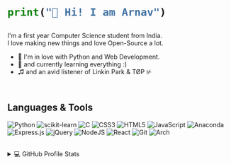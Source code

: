 <h1>

```python
print("👋 Hi! I am Arnav")
```

</h1>

I'm a first year Computer Science student from India. <br />
I love making new things and love Open-Source a lot.


- 👀 I'm in love with Python and Web Development. <br />
- 🌱 and currently learning everything :)
- ♫ and an avid listener of Linkin Park & TØP ⊬

<br />

## Languages & Tools
![Python](https://img.shields.io/badge/python-3670A0?style=for-the-badge&logo=python&logoColor=ffdd54)
![scikit-learn](https://img.shields.io/badge/scikit--learn-%23F7931E.svg?style=for-the-badge&logo=scikit-learn&logoColor=white)
![C](https://img.shields.io/badge/c-%2300599C.svg?style=for-the-badge&logo=c&logoColor=white)
![CSS3](https://img.shields.io/badge/css3-%231572B6.svg?style=for-the-badge&logo=css3&logoColor=white)
![HTML5](https://img.shields.io/badge/html5-%23E34F26.svg?style=for-the-badge&logo=html5&logoColor=white)
![JavaScript](https://img.shields.io/badge/javascript-%23323330.svg?style=for-the-badge&logo=javascript&logoColor=%23F7DF1E)
![Anaconda](https://img.shields.io/badge/Anaconda-%2344A833.svg?style=for-the-badge&logo=anaconda&logoColor=white)
![Express.js](https://img.shields.io/badge/express.js-%23404d59.svg?style=for-the-badge&logo=express&logoColor=%2361DAFB)
![jQuery](https://img.shields.io/badge/jquery-%230769AD.svg?style=for-the-badge&logo=jquery&logoColor=white)
![NodeJS](https://img.shields.io/badge/node.js-6DA55F?style=for-the-badge&logo=node.js&logoColor=white)
![React](https://img.shields.io/badge/react-%2320232a.svg?style=for-the-badge&logo=react&logoColor=%2361DAFB)
![Git](https://img.shields.io/badge/git-%23F05033.svg?style=for-the-badge&logo=git&logoColor=white)
![Arch](https://img.shields.io/badge/Arch%20Linux-1793D1?logo=arch-linux&logoColor=fff&style=for-the-badge)



<br />

<details> 
  <summary>💻 GitHub Profile Stats</summary>
  <br/>

  
[![Arnav's GitHub stats](https://github-readme-stats.vercel.app/api?username=arnavrneo&theme=blue-green&hide=stars&bg_color=1F222E&title_color=F85D7F&icon_color=F8D866)](https://github.com/arnavrneo/github-readme-stats)
  
</details>




<!---
arnavrneo/arnavrneo is a ✨ special ✨ repository because its `README.md` (this file) appears on your GitHub profile.
You can click the Preview link to take a look at your changes.
--->
